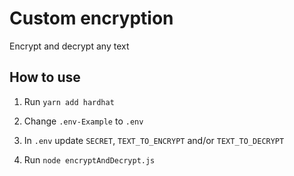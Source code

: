 # Custom encryption

Encrypt and decrypt any text

## How to use

 1. Run `yarn add hardhat`

 2. Change `.env-Example` to `.env`

 3. In `.env` update `SECRET`, `TEXT_TO_ENCRYPT` and/or `TEXT_TO_DECRYPT`

 4. Run `node encryptAndDecrypt.js`

